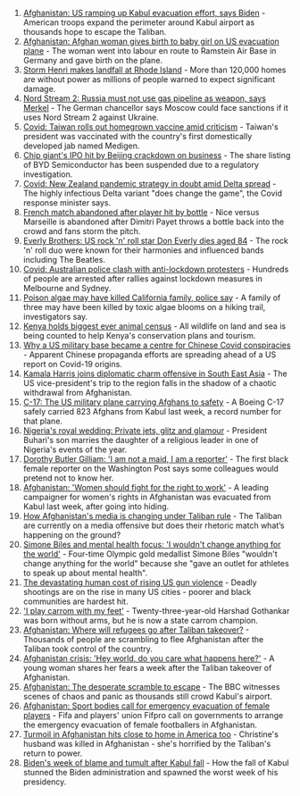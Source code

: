 1. [Afghanistan: US ramping up Kabul evacuation effort, says Biden](https://www.bbc.co.uk/news/world-asia-58299804) - American troops expand the perimeter around Kabul airport as thousands hope to escape the Taliban.
2. [Afghanistan: Afghan woman gives birth to baby girl on US evacuation plane](https://www.bbc.co.uk/news/world-asia-58297893) - The woman went into labour en route to Ramstein Air Base in Germany and gave birth on the plane.
3. [Storm Henri makes landfall at Rhode Island](https://www.bbc.co.uk/news/world-us-canada-58300877) - More than 120,000 homes are without power as millions of people warned to expect significant damage.
4. [Nord Stream 2: Russia must not use gas pipeline as weapon, says Merkel](https://www.bbc.co.uk/news/world-europe-58301099) - The German chancellor says Moscow could face sanctions if it uses Nord Stream 2 against Ukraine.
5. [Covid: Taiwan rolls out homegrown vaccine amid criticism](https://www.bbc.co.uk/news/world-asia-58301573) - Taiwan's president was vaccinated with the country's first domestically developed jab named Medigen.
6. [Chip giant's IPO hit by Beijing crackdown on business](https://www.bbc.co.uk/news/business-58301603) - The share listing of BYD Semiconductor has been suspended due to a regulatory investigation.
7. [Covid: New Zealand pandemic strategy in doubt amid Delta spread](https://www.bbc.co.uk/news/world-asia-58297895) - The highly infectious Delta variant "does change the game", the Covid response minister says.
8. [French match abandoned after player hit by bottle](https://www.bbc.co.uk/sport/football/58301034) - Nice versus Marseille is abandoned after Dimitri Payet throws a bottle back into the crowd and fans storm the pitch.
9. [Everly Brothers: US rock 'n' roll star Don Everly dies aged 84](https://www.bbc.co.uk/news/world-us-canada-58297621) - The rock 'n' roll duo were known for their harmonies and influenced bands including The Beatles.
10. [Covid: Australian police clash with anti-lockdown protesters](https://www.bbc.co.uk/news/world-australia-58291873) - Hundreds of people are arrested after rallies against lockdown measures in Melbourne and Sydney.
11. [Poison algae may have killed California family, police say](https://www.bbc.co.uk/news/world-us-canada-58288482) - A family of three may have been killed by toxic algae blooms on a hiking trail, investigators say.
12. [Kenya holds biggest ever animal census](https://www.bbc.co.uk/news/world-africa-58281212) - All wildlife on land and sea is being counted to help Kenya's conservation plans and tourism.
13. [Why a US military base became a centre for Chinese Covid conspiracies](https://www.bbc.co.uk/news/world-us-canada-58273322) - Apparent Chinese propaganda efforts are spreading ahead of a US report on Covid-19 origins.
14. [Kamala Harris joins diplomatic charm offensive in South East Asia](https://www.bbc.co.uk/news/world-asia-58277226) - The US vice-president's trip to the region falls in the shadow of a chaotic withdrawal from Afghanistan.
15. [C-17: The US military plane carrying Afghans to safety](https://www.bbc.co.uk/news/world-asia-58297899) - A Boeing C-17 safely carried 823 Afghans from Kabul last week, a record number for that plane.
16. [Nigeria's royal wedding: Private jets, glitz and glamour](https://www.bbc.co.uk/news/world-africa-58291132) - President Buhari's son marries the daughter of a religious leader in one of Nigeria's events of the year.
17. [Dorothy Butler Gilliam: 'I am not a maid, I am a reporter'](https://www.bbc.co.uk/news/stories-58259503) - The first black female reporter on the Washington Post says some colleagues would pretend not to know her.
18. [Afghanistan: 'Women should fight for the right to work'](https://www.bbc.co.uk/news/world-asia-58301303) - A leading campaigner for women's rights in Afghanistan was evacuated from Kabul last week, after going into hiding.
19. [How Afghanistan's media is changing under Taliban rule](https://www.bbc.co.uk/news/world-asia-58273011) - The Taliban are currently on a media offensive but does their rhetoric match what’s happening on the ground?
20. [Simone Biles and mental health focus: 'I wouldn't change anything for the world'](https://www.bbc.co.uk/sport/av/gymnastics/58284865) - Four-time Olympic gold medallist Simone Biles "wouldn't change anything for the world" because she "gave an outlet for athletes to speak up about mental health".
21. [The devastating human cost of rising US gun violence](https://www.bbc.co.uk/news/world-us-canada-58207384) - Deadly shootings are on the rise in many US cities - poorer and black communities are hardest hit.
22. ['I play carrom with my feet'](https://www.bbc.co.uk/news/world-asia-india-58265853) - Twenty-three-year-old Harshad Gothankar was born without arms, but he is now a state carrom champion.
23. [Afghanistan: Where will refugees go after Taliban takeover?](https://www.bbc.co.uk/news/world-asia-58283177) - Thousands of people are scrambling to flee Afghanistan after the Taliban took control of the country.
24. [Afghanistan crisis: 'Hey world, do you care what happens here?'](https://www.bbc.co.uk/news/world-asia-58297623) - A young woman shares her fears a week after the Taliban takeover of Afghanistan.
25. [Afghanistan: The desperate scramble to escape](https://www.bbc.co.uk/news/world-asia-58286000) - The BBC witnesses scenes of chaos and panic as thousands still crowd Kabul's airport.
26. [Afghanistan: Sport bodies call for emergency evacuation of female players](https://www.bbc.co.uk/sport/football/58284092) - Fifa and players' union Fifpro call on governments to arrange the emergency evacuation of female footballers in Afghanistan.
27. [Turmoil in Afghanistan hits close to home in America too](https://www.bbc.co.uk/news/world-us-canada-58288575) - Christine's husband was killed in Afghanistan - she's horrified by the Taliban's return to power.
28. [Biden's week of blame and tumult after Kabul fall](https://www.bbc.co.uk/news/world-us-canada-58286766) - How the fall of Kabul stunned the Biden administration and spawned the worst week of his presidency.
